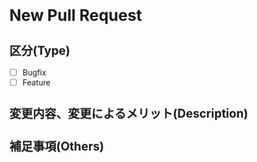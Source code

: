 # New Pull Request

## 区分(Type)

- [ ] Bugfix
- [ ] Feature

## 変更内容、変更によるメリット(Description)
<!--
どんな修正内容かを記載
箇条書きでも文章でも可
-->

## 補足事項(Others)
<!--
修正した内容について補足説明があれば記載
修正箇所で相談事などあればここに書く
-->

